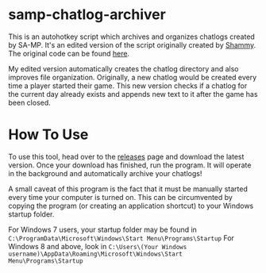 # samp-chatlog-archiver
This is an autohotkey script which archives and organizes chatlogs created by SA-MP. It's an edited version of the script originally created by [Shammy](https://forum.ls-rp.io/memberlist.php?mode=viewprofile&u=34996). The original code can be found [here](https://pastebin.com/ep98VHW1).

My edited version automatically creates the chatlog directory and also improves file organization. Originally, a new chatlog would be created every time a player started their game. This new version checks if a chatlog for the current day already exists and appends new text to it after the game has been closed.

# How To Use
To use this tool, head over to the [releases](https://github.com/TommyB123/samp-chatlog-archiver/releases) page and download the latest version. Once your download has finished, run the program. It will operate in the background and automatically archive your chatlogs!

A small caveat of this program is the fact that it must be manually started every time your computer is turned on. This can be circumvented by copying the program (or creating an application shortcut) to your Windows startup folder.

For Windows 7 users, your startup folder may be found in `C:\ProgramData\Microsoft\Windows\Start Menu\Programs\Startup`
For Windows 8 and above, look in `C:\Users\(Your Windows username)\AppData\Roaming\Microsoft\Windows\Start Menu\Programs\Startup`
